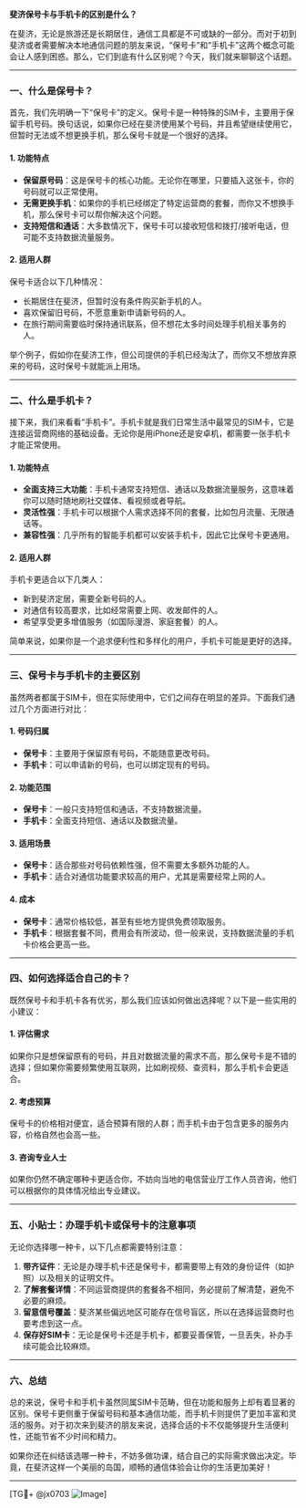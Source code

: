 **斐济保号卡与手机卡的区别是什么？**

在斐济，无论是旅游还是长期居住，通信工具都是不可或缺的一部分。而对于初到斐济或者需要解决本地通信问题的朋友来说，“保号卡”和“手机卡”这两个概念可能会让人感到困惑。那么，它们到底有什么区别呢？今天，我们就来聊聊这个话题。

---

### 一、什么是保号卡？

首先，我们先明确一下“保号卡”的定义。保号卡是一种特殊的SIM卡，主要用于保留手机号码。换句话说，如果你已经在斐济使用某个号码，并且希望继续使用它，但暂时无法或不想更换手机，那么保号卡就是一个很好的选择。

#### 1. **功能特点**
- **保留原号码**：这是保号卡的核心功能。无论你在哪里，只要插入这张卡，你的号码就可以正常使用。
- **无需更换手机**：如果你的手机已经绑定了特定运营商的套餐，而你又不想换手机，那么保号卡可以帮你解决这个问题。
- **支持短信和通话**：大多数情况下，保号卡可以接收短信和拨打/接听电话，但可能不支持数据流量服务。

#### 2. **适用人群**
保号卡适合以下几种情况：
- 长期居住在斐济，但暂时没有条件购买新手机的人。
- 喜欢保留旧号码，不愿意重新申请新号码的人。
- 在旅行期间需要临时保持通讯联系，但不想花太多时间处理手机相关事务的人。

举个例子，假如你在斐济工作，但公司提供的手机已经淘汰了，而你又不想放弃原来的号码，这时保号卡就能派上用场。

---

### 二、什么是手机卡？

接下来，我们来看看“手机卡”。手机卡就是我们日常生活中最常见的SIM卡，它是连接运营商网络的基础设备。无论你是用iPhone还是安卓机，都需要一张手机卡才能正常使用。

#### 1. **功能特点**
- **全面支持三大功能**：手机卡通常支持短信、通话以及数据流量服务，这意味着你可以随时随地刷社交媒体、看视频或者导航。
- **灵活性强**：手机卡可以根据个人需求选择不同的套餐，比如包月流量、无限通话等。
- **兼容性强**：几乎所有的智能手机都可以安装手机卡，因此它比保号卡更通用。

#### 2. **适用人群**
手机卡更适合以下几类人：
- 新到斐济定居，需要全新号码的人。
- 对通信有较高要求，比如经常需要上网、收发邮件的人。
- 希望享受更多增值服务（如国际漫游、家庭套餐）的人。

简单来说，如果你是一个追求便利性和多样化的用户，手机卡可能是更好的选择。

---

### 三、保号卡与手机卡的主要区别

虽然两者都属于SIM卡，但在实际使用中，它们之间存在明显的差异。下面我们通过几个方面进行对比：

#### 1. **号码归属**
- **保号卡**：主要用于保留原有号码，不能随意更改号码。
- **手机卡**：可以申请新的号码，也可以绑定现有的号码。

#### 2. **功能范围**
- **保号卡**：一般只支持短信和通话，不支持数据流量。
- **手机卡**：全面支持短信、通话以及数据流量。

#### 3. **适用场景**
- **保号卡**：适合那些对号码依赖性强，但不需要太多额外功能的人。
- **手机卡**：适合对通信功能要求较高的用户，尤其是需要经常上网的人。

#### 4. **成本**
- **保号卡**：通常价格较低，甚至有些地方提供免费领取服务。
- **手机卡**：根据套餐不同，费用会有所波动，但一般来说，支持数据流量的手机卡价格会更高一些。

---

### 四、如何选择适合自己的卡？

既然保号卡和手机卡各有优劣，那么我们应该如何做出选择呢？以下是一些实用的小建议：

#### 1. **评估需求**
如果你只是想保留原有的号码，并且对数据流量的需求不高，那么保号卡是不错的选择；但如果你需要频繁使用互联网，比如刷视频、查资料，那么手机卡会更适合。

#### 2. **考虑预算**
保号卡的价格相对便宜，适合预算有限的人群；而手机卡由于包含更多的服务内容，价格自然也会高一些。

#### 3. **咨询专业人士**
如果你仍然不确定哪种卡更适合你，不妨向当地的电信营业厅工作人员咨询，他们可以根据你的具体情况给出专业建议。

---

### 五、小贴士：办理手机卡或保号卡的注意事项

无论你选择哪一种卡，以下几点都需要特别注意：

1. **带齐证件**：无论是办理手机卡还是保号卡，都需要带上有效的身份证件（如护照）以及相关的证明文件。
2. **了解套餐详情**：不同运营商提供的套餐各不相同，务必提前了解清楚，避免不必要的麻烦。
3. **留意信号覆盖**：斐济某些偏远地区可能存在信号盲区，所以在选择运营商时也要考虑到这一点。
4. **保存好SIM卡**：无论是保号卡还是手机卡，都要妥善保管，一旦丢失，补办手续可能会比较麻烦。

---

### 六、总结

总的来说，保号卡和手机卡虽然同属SIM卡范畴，但在功能和服务上却有着显著的区别。保号卡更侧重于保留号码和基本通信功能，而手机卡则提供了更加丰富和灵活的服务。对于初次来到斐济的朋友来说，选择合适的卡不仅能够提升生活便利性，还能节省不少时间和精力。

如果你还在纠结该选哪一种卡，不妨多做功课，结合自己的实际需求做出决定。毕竟，在斐济这样一个美丽的岛国，顺畅的通信体验会让你的生活更加美好！

---

[TG💪+ @jx0703 ![Image](https://github.com/user-attachments/assets/dbca1d08-cadb-493c-b0ec-ad6f7a83f270)]